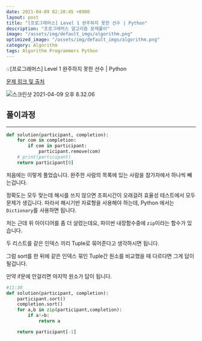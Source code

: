 ```yaml
---
date: 2021-04-09 02:20:45 +0900
layout: post
title: "[프로그래머스] Level 1 완주하지 못한 선수 | Python"
description: "프로그래머스 알고리즘 문제풀이"
image: "/assets/img/default_imgs/algorithm.png"
optimized_image: "/assets/img/default_imgs/algorithm.png"
category: Algorithm
tags: Algorithm Programmers Python
---
```


<p class="callout"> 💡[프로그래머스] Level 1 완주하지 못한 선수 | Python</p>


[문제 링크 및 출처](https://programmers.co.kr/learn/courses/30/lessons/42576)

![스크린샷 2021-04-09 오후 8.32.06](https://i.imgur.com/AJpyecC.png)
## 풀이과정
---

```python
def solution(participant, completion):  
    for com in completion:
        if com in participant:
            participant.remove(com)
    # print(participant)
    return participant[0]
```

처음에는 이렇게 풀었습니다. 완주한 사람의 목록에 있는 사람을 참가자에서 하나씩 빼는겁니다.

정확도는 모두 맞는데 해시를 쓰지 않으면 조회시간이 오래걸려 효율성 테스트에서 모두 문제가 생깁니다. 따라서 해시기반 자료형을 사용해야 하는데, Python 에서는 `Dictionary`를 사용하면 됩니다.

저는 근데 위 아이디어를 좀 더 살렸는데요, 파이썬 내장함수중에 `zip`이라는 함수가 있습니다.

두 리스트를 같은 인덱스 끼리 Tuple로 묶어준다고 생각하시면 됩니다.

그럼 sort를 한 뒤에 같은 인덱스 묶인 Tuple간 원소를 비교했을 때 다르다면 그게 답이 될겁니다.

만약 if문에 안걸리면 마지막 원소가 답이 됩니다.

```python
#11:30
def solution(participant, completion):  
    participant.sort()
    completion.sort()
    for a,b in zip(participant,completion):
        if a!=b:
            return a

    return participant[-1]
```
